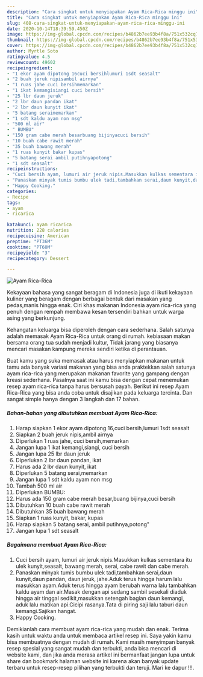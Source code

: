 ```yaml
---
description: "Cara singkat untuk menyiapakan Ayam Rica-Rica minggu ini"
title: "Cara singkat untuk menyiapakan Ayam Rica-Rica minggu ini"
slug: 408-cara-singkat-untuk-menyiapakan-ayam-rica-rica-minggu-ini
date: 2020-10-14T18:39:59.450Z
image: https://img-global.cpcdn.com/recipes/b4862b7ee93b4f8a/751x532cq70/ayam-rica-rica-foto-resep-utama.jpg
thumbnail: https://img-global.cpcdn.com/recipes/b4862b7ee93b4f8a/751x532cq70/ayam-rica-rica-foto-resep-utama.jpg
cover: https://img-global.cpcdn.com/recipes/b4862b7ee93b4f8a/751x532cq70/ayam-rica-rica-foto-resep-utama.jpg
author: Myrtle Soto
ratingvalue: 4.5
reviewcount: 49602
recipeingredient:
- "1 ekor ayam dipotong 16cuci bersihlumuri 1sdt seasalt"
- "2 buah jeruk nipisambil airnya"
- "1 ruas jahe cuci bersihmemarkan"
- "1 ikat kemangisiangi cuci bersih"
- "25 lbr daun jeruk"
- "2 lbr daun pandan ikat"
- "2 lbr daun kunyit ikat"
- "5 batang seraimemarkan"
- "1 sdt kaldu ayam non msg"
- "500 ml air"
- " BUMBU"
- "150 gram cabe merah besarbuang bijinyacuci bersih"
- "10 buah cabe rawit merah"
- "35 buah bawang merah"
- "1 ruas kunyit bakar kupas"
- "5 batang serai ambil putihnyapotong"
- "1 sdt seasalt"
recipeinstructions:
- "Cuci bersih ayam, lumuri air jeruk nipis.Masukkan kulkas sementara itu ulek kunyit,seasalt, bawang merah, serai, cabe rawit dan cabe merah."
- "Panaskan minyak tumis bumbu ulek tadi,tambahkan serai,daun kunyit,daun pandan, daun jeruk, jahe.Aduk terus hingga harum lalu masukkan ayam.Aduk terus hingga ayam berubah warna lalu tambahkan kaldu ayam dan air.Masak dengan api sedang sambil sesekali diaduk hingga air tinggal sedikit,masukkan setengah bagian daun kemangi, aduk lalu matikan api.Cicipi rasanya.Tata di piring saji lalu taburi daun kemangi.Sajikan hangat."
- "Happy Cooking."
categories:
- Recipe
tags:
- ayam
- ricarica

katakunci: ayam ricarica 
nutrition: 228 calories
recipecuisine: American
preptime: "PT36M"
cooktime: "PT60M"
recipeyield: "3"
recipecategory: Dessert

---
```



![Ayam Rica-Rica](https://img-global.cpcdn.com/recipes/b4862b7ee93b4f8a/751x532cq70/ayam-rica-rica-foto-resep-utama.jpg)

Kekayaan bahasa yang sangat beragam di Indonesia juga di ikuti kekayaan kuliner yang beragam dengan berbagai bentuk dari masakan yang pedas,manis hingga enak. Ciri khas makanan Indonesia ayam rica-rica yang penuh dengan rempah membawa kesan tersendiri bahkan untuk warga asing yang berkunjung.




Kehangatan keluarga bisa diperoleh dengan cara sederhana. Salah satunya adalah memasak Ayam Rica-Rica untuk orang di rumah. kebiasaan makan bersama orang tua sudah menjadi kultur, Tidak jarang yang biasanya mencari masakan kampung mereka sendiri ketika di perantauan.

Buat kamu yang suka memasak atau harus menyiapkan makanan untuk tamu ada banyak variasi makanan yang bisa anda praktekkan salah satunya ayam rica-rica yang merupakan makanan favorite yang gampang dengan kreasi sederhana. Pasalnya saat ini kamu bisa dengan cepat menemukan resep ayam rica-rica tanpa harus bersusah payah.
Berikut ini resep Ayam Rica-Rica yang bisa anda coba untuk disajikan pada keluarga tercinta. Dan sangat simple hanya dengan 3 langkah dan 17 bahan.


<!--inarticleads1-->

##### Bahan-bahan yang dibutuhkan membuat Ayam Rica-Rica:

1. Harap siapkan 1 ekor ayam dipotong 16,cuci bersih,lumuri 1sdt seasalt
1. Siapkan 2 buah jeruk nipis,ambil airnya
1. Diperlukan 1 ruas jahe, cuci bersih,memarkan
1. Jangan lupa 1 ikat kemangi,siangi, cuci bersih
1. Jangan lupa 25 lbr daun jeruk
1. Diperlukan 2 lbr daun pandan, ikat
1. Harus ada 2 lbr daun kunyit, ikat
1. Diperlukan 5 batang serai,memarkan
1. Jangan lupa 1 sdt kaldu ayam non msg
1. Tambah 500 ml air
1. Diperlukan  BUMBU:
1. Harus ada 150 gram cabe merah besar,buang bijinya,cuci bersih
1. Dibutuhkan 10 buah cabe rawit merah
1. Dibutuhkan 35 buah bawang merah
1. Siapkan 1 ruas kunyit, bakar, kupas
1. Harap siapkan 5 batang serai, ambil putihnya,potong&#34;
1. Jangan lupa 1 sdt seasalt




<!--inarticleads2-->

##### Bagaimana membuat  Ayam Rica-Rica:

1. Cuci bersih ayam, lumuri air jeruk nipis.Masukkan kulkas sementara itu ulek kunyit,seasalt, bawang merah, serai, cabe rawit dan cabe merah.
1. Panaskan minyak tumis bumbu ulek tadi,tambahkan serai,daun kunyit,daun pandan, daun jeruk, jahe.Aduk terus hingga harum lalu masukkan ayam.Aduk terus hingga ayam berubah warna lalu tambahkan kaldu ayam dan air.Masak dengan api sedang sambil sesekali diaduk hingga air tinggal sedikit,masukkan setengah bagian daun kemangi, aduk lalu matikan api.Cicipi rasanya.Tata di piring saji lalu taburi daun kemangi.Sajikan hangat.
1. Happy Cooking.




Demikianlah cara membuat ayam rica-rica yang mudah dan enak. Terima kasih untuk waktu anda untuk membaca artikel resep ini. Saya yakin kamu bisa membuatnya dengan mudah di rumah. Kami masih menyimpan banyak resep spesial yang sangat mudah dan terbukti, anda bisa mencari di website kami, dan jika anda merasa artikel ini bermanfaat jangan lupa untuk share dan bookmark halaman website ini karena akan banyak update terbaru untuk resep-resep pilihan yang terbukti dan teruji. Mari ke dapur !!!. 
